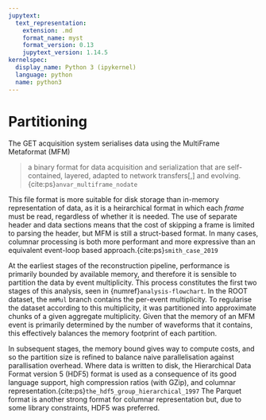 ```yaml
---
jupytext:
  text_representation:
    extension: .md
    format_name: myst
    format_version: 0.13
    jupytext_version: 1.14.5
kernelspec:
  display_name: Python 3 (ipykernel)
  language: python
  name: python3
---
```


# Partitioning
The GET acquisition system serialises data using the MultiFrame Metaformat (MFM)
> a binary format for data acquisition and serialization that are self-contained, layered, adapted to network transfers[,] and evolving. {cite:ps}`anvar_multiframe_nodate`

This file format is more suitable for disk storage than in-memory representation of data, as it is a heirarchical format in which each _frame_ must be read, regardless of whether it is needed. The use of separate header and data sections means that the cost of skipping a frame is limited to parsing the header, but MFM is still a struct-based format. In many cases, columnar processing is both more performant and more expressive than an equivalent event-loop based approach.{cite:ps}`smith_case_2019` 

At the earliest stages of the reconstruction pipeline, performance is primarily bounded by available memory, and therefore it is sensible to partition the data by event multiplicity. This process constitutes the first two stages of this analysis, seen in {numref}`analysis-flowchart`. In the ROOT dataset, the `mmMul` branch contains the per-event multiplicity. To regularise the dataset according to this multiplicity, it was partitioned into approximate chunks of a given aggregate multiplicity. Given that the memory of an MFM event is primarily determined by the number of waveforms that it contains, this effectively balances the memory footprint of each partition.

In subsequent stages, the memory bound gives way to compute costs, and so the partition size is refined to balance naive parallelisation against parallisation overhead. Where data is written to disk, the Hierarchical Data Format version 5 (HDF5) format is used as a consequence of its good language support, high compression ratios (with GZip), and columnar representation.{cite:ps}`the_hdf5_group_hierarchical_1997` The Parquet format is another strong format for columnar representation but, due to some library constraints, HDF5 was preferred.
